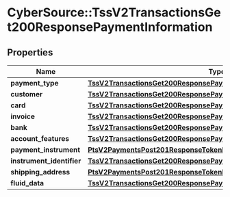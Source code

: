 # CyberSource::TssV2TransactionsGet200ResponsePaymentInformation

## Properties
Name | Type | Description | Notes
------------ | ------------- | ------------- | -------------
**payment_type** | [**TssV2TransactionsGet200ResponsePaymentInformationPaymentType**](TssV2TransactionsGet200ResponsePaymentInformationPaymentType.md) |  | [optional] 
**customer** | [**TssV2TransactionsGet200ResponsePaymentInformationCustomer**](TssV2TransactionsGet200ResponsePaymentInformationCustomer.md) |  | [optional] 
**card** | [**TssV2TransactionsGet200ResponsePaymentInformationCard**](TssV2TransactionsGet200ResponsePaymentInformationCard.md) |  | [optional] 
**invoice** | [**TssV2TransactionsGet200ResponsePaymentInformationInvoice**](TssV2TransactionsGet200ResponsePaymentInformationInvoice.md) |  | [optional] 
**bank** | [**TssV2TransactionsGet200ResponsePaymentInformationBank**](TssV2TransactionsGet200ResponsePaymentInformationBank.md) |  | [optional] 
**account_features** | [**TssV2TransactionsGet200ResponsePaymentInformationAccountFeatures**](TssV2TransactionsGet200ResponsePaymentInformationAccountFeatures.md) |  | [optional] 
**payment_instrument** | [**PtsV2PaymentsPost201ResponseTokenInformationPaymentInstrument**](PtsV2PaymentsPost201ResponseTokenInformationPaymentInstrument.md) |  | [optional] 
**instrument_identifier** | [**TssV2TransactionsGet200ResponsePaymentInformationInstrumentIdentifier**](TssV2TransactionsGet200ResponsePaymentInformationInstrumentIdentifier.md) |  | [optional] 
**shipping_address** | [**PtsV2PaymentsPost201ResponseTokenInformationShippingAddress**](PtsV2PaymentsPost201ResponseTokenInformationShippingAddress.md) |  | [optional] 
**fluid_data** | [**TssV2TransactionsGet200ResponsePaymentInformationFluidData**](TssV2TransactionsGet200ResponsePaymentInformationFluidData.md) |  | [optional] 



